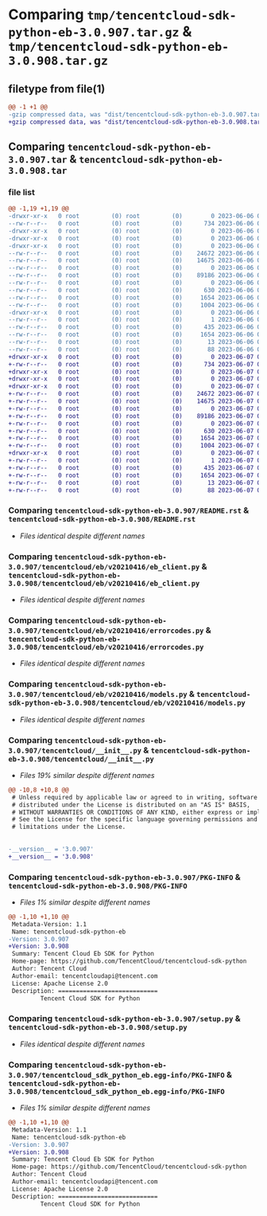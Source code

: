 # Comparing `tmp/tencentcloud-sdk-python-eb-3.0.907.tar.gz` & `tmp/tencentcloud-sdk-python-eb-3.0.908.tar.gz`

## filetype from file(1)

```diff
@@ -1 +1 @@
-gzip compressed data, was "dist/tencentcloud-sdk-python-eb-3.0.907.tar", last modified: Tue Jun  6 02:25:59 2023, max compression
+gzip compressed data, was "dist/tencentcloud-sdk-python-eb-3.0.908.tar", last modified: Wed Jun  7 00:23:27 2023, max compression
```

## Comparing `tencentcloud-sdk-python-eb-3.0.907.tar` & `tencentcloud-sdk-python-eb-3.0.908.tar`

### file list

```diff
@@ -1,19 +1,19 @@
-drwxr-xr-x   0 root         (0) root         (0)        0 2023-06-06 02:25:59.000000 tencentcloud-sdk-python-eb-3.0.907/
--rw-r--r--   0 root         (0) root         (0)      734 2023-06-06 02:25:59.000000 tencentcloud-sdk-python-eb-3.0.907/README.rst
-drwxr-xr-x   0 root         (0) root         (0)        0 2023-06-06 02:25:59.000000 tencentcloud-sdk-python-eb-3.0.907/tencentcloud/
-drwxr-xr-x   0 root         (0) root         (0)        0 2023-06-06 02:25:59.000000 tencentcloud-sdk-python-eb-3.0.907/tencentcloud/eb/
-drwxr-xr-x   0 root         (0) root         (0)        0 2023-06-06 02:25:59.000000 tencentcloud-sdk-python-eb-3.0.907/tencentcloud/eb/v20210416/
--rw-r--r--   0 root         (0) root         (0)    24672 2023-06-06 02:25:59.000000 tencentcloud-sdk-python-eb-3.0.907/tencentcloud/eb/v20210416/eb_client.py
--rw-r--r--   0 root         (0) root         (0)    14675 2023-06-06 02:25:59.000000 tencentcloud-sdk-python-eb-3.0.907/tencentcloud/eb/v20210416/errorcodes.py
--rw-r--r--   0 root         (0) root         (0)        0 2023-06-06 02:25:59.000000 tencentcloud-sdk-python-eb-3.0.907/tencentcloud/eb/v20210416/__init__.py
--rw-r--r--   0 root         (0) root         (0)    89186 2023-06-06 02:25:59.000000 tencentcloud-sdk-python-eb-3.0.907/tencentcloud/eb/v20210416/models.py
--rw-r--r--   0 root         (0) root         (0)        0 2023-06-06 02:25:59.000000 tencentcloud-sdk-python-eb-3.0.907/tencentcloud/eb/__init__.py
--rw-r--r--   0 root         (0) root         (0)      630 2023-06-06 02:25:59.000000 tencentcloud-sdk-python-eb-3.0.907/tencentcloud/__init__.py
--rw-r--r--   0 root         (0) root         (0)     1654 2023-06-06 02:25:59.000000 tencentcloud-sdk-python-eb-3.0.907/PKG-INFO
--rw-r--r--   0 root         (0) root         (0)     1004 2023-06-06 02:25:59.000000 tencentcloud-sdk-python-eb-3.0.907/setup.py
-drwxr-xr-x   0 root         (0) root         (0)        0 2023-06-06 02:25:59.000000 tencentcloud-sdk-python-eb-3.0.907/tencentcloud_sdk_python_eb.egg-info/
--rw-r--r--   0 root         (0) root         (0)        1 2023-06-06 02:25:59.000000 tencentcloud-sdk-python-eb-3.0.907/tencentcloud_sdk_python_eb.egg-info/dependency_links.txt
--rw-r--r--   0 root         (0) root         (0)      435 2023-06-06 02:25:59.000000 tencentcloud-sdk-python-eb-3.0.907/tencentcloud_sdk_python_eb.egg-info/SOURCES.txt
--rw-r--r--   0 root         (0) root         (0)     1654 2023-06-06 02:25:59.000000 tencentcloud-sdk-python-eb-3.0.907/tencentcloud_sdk_python_eb.egg-info/PKG-INFO
--rw-r--r--   0 root         (0) root         (0)       13 2023-06-06 02:25:59.000000 tencentcloud-sdk-python-eb-3.0.907/tencentcloud_sdk_python_eb.egg-info/top_level.txt
--rw-r--r--   0 root         (0) root         (0)       88 2023-06-06 02:25:59.000000 tencentcloud-sdk-python-eb-3.0.907/setup.cfg
+drwxr-xr-x   0 root         (0) root         (0)        0 2023-06-07 00:23:27.000000 tencentcloud-sdk-python-eb-3.0.908/
+-rw-r--r--   0 root         (0) root         (0)      734 2023-06-07 00:23:27.000000 tencentcloud-sdk-python-eb-3.0.908/README.rst
+drwxr-xr-x   0 root         (0) root         (0)        0 2023-06-07 00:23:27.000000 tencentcloud-sdk-python-eb-3.0.908/tencentcloud/
+drwxr-xr-x   0 root         (0) root         (0)        0 2023-06-07 00:23:27.000000 tencentcloud-sdk-python-eb-3.0.908/tencentcloud/eb/
+drwxr-xr-x   0 root         (0) root         (0)        0 2023-06-07 00:23:27.000000 tencentcloud-sdk-python-eb-3.0.908/tencentcloud/eb/v20210416/
+-rw-r--r--   0 root         (0) root         (0)    24672 2023-06-07 00:23:27.000000 tencentcloud-sdk-python-eb-3.0.908/tencentcloud/eb/v20210416/eb_client.py
+-rw-r--r--   0 root         (0) root         (0)    14675 2023-06-07 00:23:27.000000 tencentcloud-sdk-python-eb-3.0.908/tencentcloud/eb/v20210416/errorcodes.py
+-rw-r--r--   0 root         (0) root         (0)        0 2023-06-07 00:23:27.000000 tencentcloud-sdk-python-eb-3.0.908/tencentcloud/eb/v20210416/__init__.py
+-rw-r--r--   0 root         (0) root         (0)    89186 2023-06-07 00:23:27.000000 tencentcloud-sdk-python-eb-3.0.908/tencentcloud/eb/v20210416/models.py
+-rw-r--r--   0 root         (0) root         (0)        0 2023-06-07 00:23:27.000000 tencentcloud-sdk-python-eb-3.0.908/tencentcloud/eb/__init__.py
+-rw-r--r--   0 root         (0) root         (0)      630 2023-06-07 00:23:27.000000 tencentcloud-sdk-python-eb-3.0.908/tencentcloud/__init__.py
+-rw-r--r--   0 root         (0) root         (0)     1654 2023-06-07 00:23:27.000000 tencentcloud-sdk-python-eb-3.0.908/PKG-INFO
+-rw-r--r--   0 root         (0) root         (0)     1004 2023-06-07 00:23:27.000000 tencentcloud-sdk-python-eb-3.0.908/setup.py
+drwxr-xr-x   0 root         (0) root         (0)        0 2023-06-07 00:23:27.000000 tencentcloud-sdk-python-eb-3.0.908/tencentcloud_sdk_python_eb.egg-info/
+-rw-r--r--   0 root         (0) root         (0)        1 2023-06-07 00:23:27.000000 tencentcloud-sdk-python-eb-3.0.908/tencentcloud_sdk_python_eb.egg-info/dependency_links.txt
+-rw-r--r--   0 root         (0) root         (0)      435 2023-06-07 00:23:27.000000 tencentcloud-sdk-python-eb-3.0.908/tencentcloud_sdk_python_eb.egg-info/SOURCES.txt
+-rw-r--r--   0 root         (0) root         (0)     1654 2023-06-07 00:23:27.000000 tencentcloud-sdk-python-eb-3.0.908/tencentcloud_sdk_python_eb.egg-info/PKG-INFO
+-rw-r--r--   0 root         (0) root         (0)       13 2023-06-07 00:23:27.000000 tencentcloud-sdk-python-eb-3.0.908/tencentcloud_sdk_python_eb.egg-info/top_level.txt
+-rw-r--r--   0 root         (0) root         (0)       88 2023-06-07 00:23:27.000000 tencentcloud-sdk-python-eb-3.0.908/setup.cfg
```

### Comparing `tencentcloud-sdk-python-eb-3.0.907/README.rst` & `tencentcloud-sdk-python-eb-3.0.908/README.rst`

 * *Files identical despite different names*

### Comparing `tencentcloud-sdk-python-eb-3.0.907/tencentcloud/eb/v20210416/eb_client.py` & `tencentcloud-sdk-python-eb-3.0.908/tencentcloud/eb/v20210416/eb_client.py`

 * *Files identical despite different names*

### Comparing `tencentcloud-sdk-python-eb-3.0.907/tencentcloud/eb/v20210416/errorcodes.py` & `tencentcloud-sdk-python-eb-3.0.908/tencentcloud/eb/v20210416/errorcodes.py`

 * *Files identical despite different names*

### Comparing `tencentcloud-sdk-python-eb-3.0.907/tencentcloud/eb/v20210416/models.py` & `tencentcloud-sdk-python-eb-3.0.908/tencentcloud/eb/v20210416/models.py`

 * *Files identical despite different names*

### Comparing `tencentcloud-sdk-python-eb-3.0.907/tencentcloud/__init__.py` & `tencentcloud-sdk-python-eb-3.0.908/tencentcloud/__init__.py`

 * *Files 19% similar despite different names*

```diff
@@ -10,8 +10,8 @@
 # Unless required by applicable law or agreed to in writing, software
 # distributed under the License is distributed on an "AS IS" BASIS,
 # WITHOUT WARRANTIES OR CONDITIONS OF ANY KIND, either express or implied.
 # See the License for the specific language governing permissions and
 # limitations under the License.
 
 
-__version__ = '3.0.907'
+__version__ = '3.0.908'
```

### Comparing `tencentcloud-sdk-python-eb-3.0.907/PKG-INFO` & `tencentcloud-sdk-python-eb-3.0.908/PKG-INFO`

 * *Files 1% similar despite different names*

```diff
@@ -1,10 +1,10 @@
 Metadata-Version: 1.1
 Name: tencentcloud-sdk-python-eb
-Version: 3.0.907
+Version: 3.0.908
 Summary: Tencent Cloud Eb SDK for Python
 Home-page: https://github.com/TencentCloud/tencentcloud-sdk-python
 Author: Tencent Cloud
 Author-email: tencentcloudapi@tencent.com
 License: Apache License 2.0
 Description: ============================
         Tencent Cloud SDK for Python
```

### Comparing `tencentcloud-sdk-python-eb-3.0.907/setup.py` & `tencentcloud-sdk-python-eb-3.0.908/setup.py`

 * *Files identical despite different names*

### Comparing `tencentcloud-sdk-python-eb-3.0.907/tencentcloud_sdk_python_eb.egg-info/PKG-INFO` & `tencentcloud-sdk-python-eb-3.0.908/tencentcloud_sdk_python_eb.egg-info/PKG-INFO`

 * *Files 1% similar despite different names*

```diff
@@ -1,10 +1,10 @@
 Metadata-Version: 1.1
 Name: tencentcloud-sdk-python-eb
-Version: 3.0.907
+Version: 3.0.908
 Summary: Tencent Cloud Eb SDK for Python
 Home-page: https://github.com/TencentCloud/tencentcloud-sdk-python
 Author: Tencent Cloud
 Author-email: tencentcloudapi@tencent.com
 License: Apache License 2.0
 Description: ============================
         Tencent Cloud SDK for Python
```

